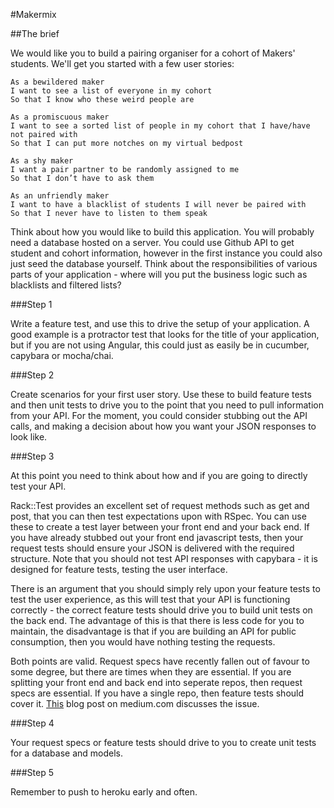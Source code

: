 #Makermix

##The brief

We would like you to build a pairing organiser for a cohort of Makers' students. We'll get you started with a few user stories:

```
As a bewildered maker  
I want to see a list of everyone in my cohort  
So that I know who these weird people are  

As a promiscuous maker  
I want to see a sorted list of people in my cohort that I have/have not paired with  
So that I can put more notches on my virtual bedpost  

As a shy maker  
I want a pair partner to be randomly assigned to me  
So that I don’t have to ask them  

As an unfriendly maker  
I want to have a blacklist of students I will never be paired with  
So that I never have to listen to them speak  
```

Think about how you would like to build this application. You will probably need a database hosted on a server. You could use Github API to get student and cohort information, however in the first instance you could also just seed the database yourself. Think about the responsibilities of various parts of your application - where will you put the business logic such as blacklists and filtered lists?

###Step 1

Write a feature test, and use this to drive the setup of your application. A good example is a protractor test that looks for the title of your application, but if you are not using Angular, this could just as easily be in cucumber, capybara or mocha/chai.

###Step 2

Create scenarios for your first user story. Use these to build feature tests and then unit tests to drive you to the point that you need to pull information from your API. For the moment, you could consider stubbing out the API calls, and making a decision about how you want your JSON responses to look like.

###Step 3

At this point you need to think about how and if you are going to directly test your API. 

Rack::Test provides an excellent set of request methods such as get and post, that you can then test expectations upon with RSpec. You can use these to create a test layer between your front end and your back end. If you have already stubbed out your front end javascript tests, then your request tests should ensure your JSON is delivered with the required structure. Note that you should not test API responses with capybara - it is designed for feature tests, testing the user interface.

There is an argument that you should simply rely upon your feature tests to test the user experience, as this will test that your API is functioning correctly - the correct feature tests should drive you to build unit tests on the back end. The advantage of this is that there is less code for you to maintain, the disadvantage is that if you are building an API for public consumption, then you would have nothing testing the requests. 

Both points are valid. Request specs have recently fallen out of favour to some degree, but there are times when they are essential. If you are splitting your front end and back end into seperate repos, then request specs are essential. If you have a single repo, then feature tests should cover it. [This](https://medium.com/@AlexanderJeuris/benefits-of-protractor-in-a-angular-rails-api-application-stack-c60dc44c39b1) blog post on medium.com discusses the issue.

###Step 4

Your request specs or feature tests should drive to you to create unit tests for a database and models.

###Step 5

Remember to push to heroku early and often.
